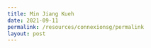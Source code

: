 ```yaml
---
title: Min Jiang Kueh
date: 2021-09-11
permalink: /resources/connexionsg/permalink
layout: post
---
```

